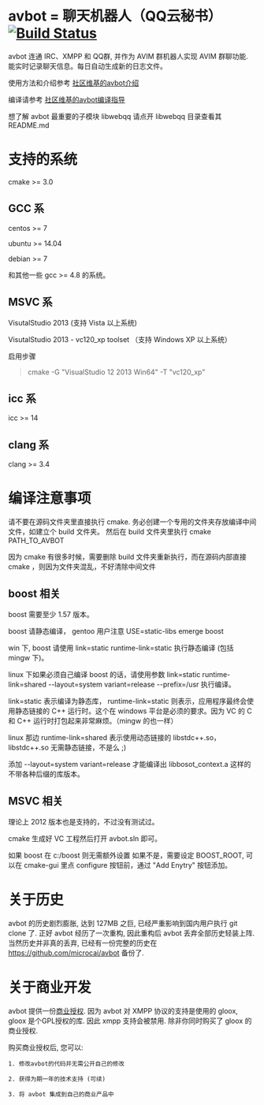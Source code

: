 ﻿#  avbot = 聊天机器人（QQ云秘书）[![Build Status](https://travis-ci.org/avplayer/avbot.png?branch=master)](https://travis-ci.org/avplayer/avbot)

avbot 连通 IRC、XMPP 和 QQ群, 并作为 AVIM 群机器人实现 AVIM 群聊功能. 能实时记录聊天信息。每日自动生成新的日志文件。

使用方法和介绍参考 [社区维基的avbot介绍](http://wiki.avplayer.org/avbot)

编译请参考 [社区维基的avbot编译指导](http://wiki.avplayer.org/%E7%BC%96%E8%AF%91avbot)

想了解 avbot 最重要的子模块 libwebqq 请点开 libwebqq 目录查看其 README.md

# 支持的系统

cmake >= 3.0

## GCC 系

centos >= 7

ubuntu >= 14.04

debian >= 7

和其他一些 gcc >= 4.8 的系统。

## MSVC 系

VisutalStudio 2013 (支持 Vista 以上系统)

VisutalStudio 2013 - vc120_xp toolset （支持 Windows XP 以上系统）

 启用步骤

  > cmake -G "VisualStudio 12 2013 Win64" -T "vc120_xp"

## icc 系
  icc >= 14

## clang 系
  clang >= 3.4

# 编译注意事项

请不要在源码文件夹里直接执行 cmake. 务必创建一个专用的文件夹存放编译中间文件，如建立个 build 文件夹。
然后在 build 文件夹里执行 cmake PATH_TO_AVBOT

因为 cmake 有很多时候，需要删除 build 文件夹重新执行，而在源码内部直接 cmake ，则因为文件夹混乱，不好清除中间文件

## boost 相关

boost 需要至少 1.57 版本。

boost 请静态编译， gentoo 用户注意 USE=static-libs emerge boost

win 下, boost 请使用 link=static runtime-link=static 执行静态编译 (包括 mingw 下)。

linux 下如果必须自己编译 boost 的话，请使用参数 link=static runtime-link=shared --layout=system variant=release --prefix=/usr 执行编译。

link=static 表示编译为静态库， runtime-link=static 则表示，应用程序最终会使用静态链接的 C++ 运行时。这个在 windows 平台是必须的要求。因为 VC 的 C 和 C++ 运行时打包起来非常麻烦。（mingw 的也一样）

linux 那边 runtime-link=shared 表示使用动态链接的 libstdc++.so， libstdc++.so 无需静态链接，不是么 ;)

添加 --layout=system variant=release 才能编译出 libbosot_context.a 这样的不带各种后缀的库版本。

## MSVC 相关

理论上 2012 版本也是支持的，不过没有测试过。

cmake 生成好 VC 工程然后打开 avbot.sln 即可。

如果 boost 在 c:/boost 则无需额外设置
如果不是，需要设定 BOOST_ROOT, 可以在 cmake-gui 里点 configure 按钮前，通过 "Add Enytry" 按钮添加。

# 关于历史

avbot 的历史剧烈膨胀, 达到 127MB 之巨, 已经严重影响到国内用户执行 git clone 了. 正好 avbot 经历了一次重构, 因此重构后 avbot 丢弃全部历史轻装上阵.
当然历史并非真的丢弃, 已经有一份完整的历史在 https://github.com/microcai/avbot 备份了.

# 关于商业开发

avbot 提供一份[商业授权](/COPYING.Commerical). 因为 avbot 对 XMPP 协议的支持是使用的 gloox, gloox 是个GPL授权的库. 因此 xmpp 支持会被禁用.
除非你同时购买了 gloox 的商业授权.

购买商业授权后, 您可以:

	1. 修改avbot的代码并无需公开自己的修改

	2. 获得为期一年的技术支持 (可续)

	3. 将 avbot 集成到自己的商业产品中

